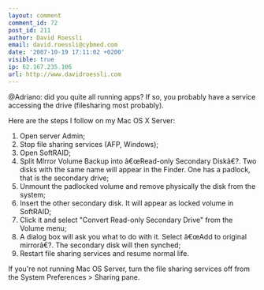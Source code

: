 ```yaml
---
layout: comment
comment_id: 72
post_id: 211
author: David Roessli
email: david.roessli@cybmed.com
date: '2007-10-19 17:11:02 +0200'
visible: true
ip: 62.167.235.106
url: http://www.davidroessli.com
---
```

@Adriano: did you quite all running apps? If so, you probably have a service accessing the drive (filesharing most probably).

Here are the steps I follow on my Mac OS X Server:

1. Open server Admin;
2. Stop file sharing services (AFP, Windows);
3. Open SoftRAID;
4. Split MIrror Volume Backup into â€œRead-only Secondary Diskâ€?. Two disks with the same name will appear in the Finder. One has a padlock, that is the secondary drive;
5. Unmount the padlocked volume and remove physically the disk from the system;
6. Insert the other secondary disk. It will appear as locked volume in SoftRAID;
8. Click it and select "Convert Read-only Secondary Drive" from the Volume menu;
9. A dialog box will ask you what to do with it. Select â€œAdd to original mirrorâ€?. The secondary disk will then synched;
10. Restart file sharing services and resume normal life.

If you're not running Mac OS Server, turn the file sharing services off from the System Preferences > Sharing pane.
